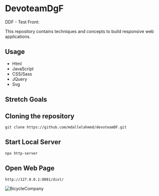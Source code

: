 # DevoteamDgF
DDF - Test Front:

This repository contains techniques and concepts to build responsive web applications.

## Usage

- Html
- JavaScript
- CSS/Sass
- JQuery
- Svg

## Stretch Goals


## Cloning the repository

```git clone https://github.com/mdallelahmed/devoteamDF.git```

## Start Local Server

```npx http-server```

## Open Web Page 

```http://127.0.0.1:8081/dist/```

![BicycleCompany](https://github.com/mdallelahmed/DevoteamDgF/blob/master/BicycleCompany.png)

